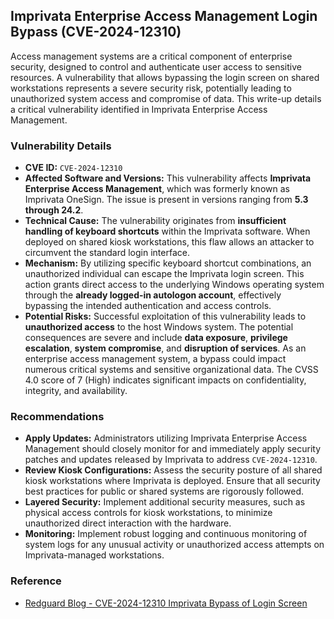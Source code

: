 ## Imprivata Enterprise Access Management Login Bypass (CVE-2024-12310)

Access management systems are a critical component of enterprise security, designed to control and authenticate user access to sensitive resources. A vulnerability that allows bypassing the login screen on shared workstations represents a severe security risk, potentially leading to unauthorized system access and compromise of data. This write-up details a critical vulnerability identified in Imprivata Enterprise Access Management.

### Vulnerability Details

*   **CVE ID:** `CVE-2024-12310`
*   **Affected Software and Versions:** This vulnerability affects **Imprivata Enterprise Access Management**, which was formerly known as Imprivata OneSign. The issue is present in versions ranging from **5.3 through 24.2**.
*   **Technical Cause:** The vulnerability originates from **insufficient handling of keyboard shortcuts** within the Imprivata software. When deployed on shared kiosk workstations, this flaw allows an attacker to circumvent the standard login interface.
*   **Mechanism:** By utilizing specific keyboard shortcut combinations, an unauthorized individual can escape the Imprivata login screen. This action grants direct access to the underlying Windows operating system through the **already logged-in autologon account**, effectively bypassing the intended authentication and access controls.
*   **Potential Risks:** Successful exploitation of this vulnerability leads to **unauthorized access** to the host Windows system. The potential consequences are severe and include **data exposure**, **privilege escalation**, **system compromise**, and **disruption of services**. As an enterprise access management system, a bypass could impact numerous critical systems and sensitive organizational data. The CVSS 4.0 score of 7 (High) indicates significant impacts on confidentiality, integrity, and availability.

### Recommendations

*   **Apply Updates:** Administrators utilizing Imprivata Enterprise Access Management should closely monitor for and immediately apply security patches and updates released by Imprivata to address `CVE-2024-12310`.
*   **Review Kiosk Configurations:** Assess the security posture of all shared kiosk workstations where Imprivata is deployed. Ensure that all security best practices for public or shared systems are rigorously followed.
*   **Layered Security:** Implement additional security measures, such as physical access controls for kiosk workstations, to minimize unauthorized direct interaction with the hardware.
*   **Monitoring:** Implement robust logging and continuous monitoring of system logs for any unusual activity or unauthorized access attempts on Imprivata-managed workstations.

### Reference

*   [Redguard Blog - CVE-2024-12310 Imprivata Bypass of Login Screen](https://www.redguard.ch/blog/2025/07/23/cve-2024-12310-imprivata-bypass-of-login-screen/)